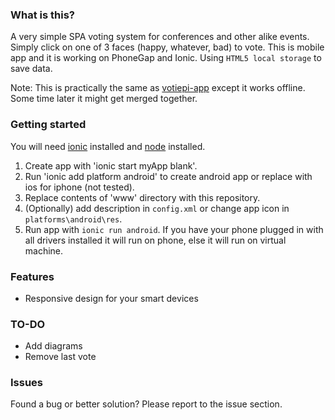 ### What is this?
A very simple SPA voting system for conferences and other alike events. Simply click on one of 3 faces (happy, whatever, bad) to vote. This is mobile app and it is working on PhoneGap and Ionic. Using `HTML5 local storage` to save data.

Note: This is practically the same as [votiepi-app](https://github.com/Teodors/votiepi-app) except it works offline. Some time later it might get merged together. 

### Getting started
You will need [ionic](http://ionicframework.com/) installed and [node](http://nodejs.org/) installed.
 1. Create app with 'ionic start myApp blank'. 
 2. Run 'ionic add platform android' to create android app or replace with ios for iphone (not tested). 
 3. Replace contents of 'www' directory with this repository.
 4. (Optionally) add description in `config.xml` or change app icon in `platforms\android\res`.
 5. Run app with `ionic run android`. If you have your phone plugged in with all drivers installed it will run on phone, else it will run on virtual machine.

### Features
 * Responsive design for your smart devices

### TO-DO
 * Add diagrams
 * Remove last vote

### Issues
Found a bug or better solution? Please report to the issue section.
